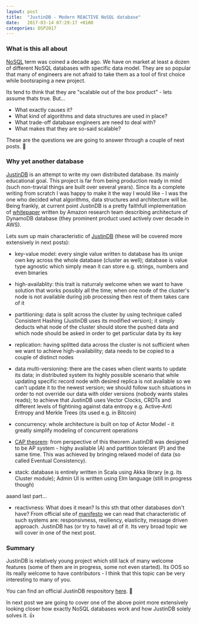 ```yaml
---
layout: post
title:  "JustinDB - Modern REACTIVE NoSQL database"
date:   2017-03-14 07:29:17 +0100
categories: DSP2017
---
```


### What is this all about
[NoSQL][no-sql] term was coined a decade ago. We have on market at least a dozen of different NoSQL databases with specific data model. They are so popular that many of engineers are not afraid to take them as a tool of first choice while bootsraping a new project.

Its tend to think that they are "scalable out of the box product" - lets assume thats true. But...

* What exactly causes it?
* What kind of algorithms and data structures are used in place?
* What trade-off database engineers are need to deal with?
* What makes that they are so-said scalable?

These are the questions we are going to answer through a couple of next posts. 🤔

### Why yet another database
[JustinDB][justindb] is an attempt to write my own distributed database. Its mainly educational goal. This project is far from being production ready in mind (such non-travial things are built over several years). Since its a complete writing from scratch I was happy to make it the way I would like - I was the one who decided what  algorithms, data structures and architecture will be. Being frankly, at current point JustinDB is a pretty faithfull implementation of [whitepaper][dynamodb-whitepaper] written by Amazon research team describing architecture of DynamoDB database (they prominent product used actively over decade in AWS).

Lets sum up main characteristic of [JustinDB][justindb] (these will be covered more extensively in next posts):
* key-value model:
every single value written to database has its uniqe own key across the whole database (cluster as well); database is value type agnostic which simply mean it can store e.g. strings, numbers and even binaries

* high-availablity:
this trait is naturraly welcome when we want to have solution that works possibly all the time; when one node of the cluster's node is not available during job processing then rest of them takes care of it

* partitioning:
data is split across the cluster by using technique called Consistent Hashing (JustinDB uses its modified version); it simply deducts what node of the cluster should store the pushed data and which node should be asked in order to get particular data by its key

* replication:
having splitted data across the cluster is not sufficient when we want to achieve high-availability; data needs to be copied to a couple of distinct nodes

* data multi-versioning:
there are the cases when client wants to update its data; in distributed system its highly possible scenario that while updating specific record node with desired replica is not available so we can't update it to the newest version; we should follow such situations in order to not override our data with older versions (nobody wants stales reads); to achieve that JustinDB uses Vector Clocks, CRDTs and different levels of fightining against data entropy e.g. Active-Anti Entropy and Merkle Trees (its used e.g. in Bitcoin)

* concurrency:
whole architecture is built on top of Actor Model - it greatly simplify modeling of concurrent operations

* [CAP theorem][cap-theorem]:
from perspective of this theorem JustinDB was designed to be AP system - highy available (A) and partition tolerant (P) and the same time. This was achieved by bringing relaxed model of data (so called Eventual Consistency).

* stack:
database is entirely written in Scala using Akka library (e.g. its Cluster module); Admin UI is written using Elm language (still in progress though)

aaand last part...

* reactivness:
What does it mean? Is this sth that other databases don't have? From official site of [manifesto][reactive-manifesto] we can read that characteristic of such systems are: responsivness, resiliency, elasticity, message driven approach. JustinDB has (or try to have) all of it. Its very broad topic we will cover in one of the next post.

### Summary
JustinDB is relatively young project which still lack of many welcome features (some of them are in progress, some not even started). Its OOS so its really welcome to have contributors - I think that this topic can be very interesting to many of you.

You can find an official JustinDB respository [here][justindb]. 💪

In next post we are going to cover one of the above point more extensively looking closer how exactly NoSQL databases work and how JustinDB solely solves it. 👍

[no-sql]: https://www.wikiwand.com/en/NoSQL
[justindb]: https://github.com/speedcom/JustinDB
[dynamodb-whitepaper]: http://www.allthingsdistributed.com/files/amazon-dynamo-sosp2007.pdf
[reactive-manifesto]: http://www.reactivemanifesto.org
[cap-theorem]: https://www.wikiwand.com/en/CAP_theorem

